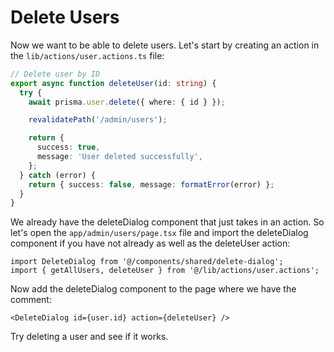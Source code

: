 # Delete Users

Now we want to be able to delete users. Let's start by creating an action in the `lib/actions/user.actions.ts` file:

```ts
// Delete user by ID
export async function deleteUser(id: string) {
  try {
    await prisma.user.delete({ where: { id } });

    revalidatePath('/admin/users');

    return {
      success: true,
      message: 'User deleted successfully',
    };
  } catch (error) {
    return { success: false, message: formatError(error) };
  }
}
```

We already have the deleteDialog component that just takes in an action. So let's open the `app/admin/users/page.tsx` file and import the deleteDialog component if you have not already as well as the deleteUser action:

```tsx
import DeleteDialog from '@/components/shared/delete-dialog';
import { getAllUsers, deleteUser } from '@/lib/actions/user.actions';
```

Now add the deleteDialog component to the page where we have the comment:

```tsx
<DeleteDialog id={user.id} action={deleteUser} />
```

Try deleting a user and see if it works.
